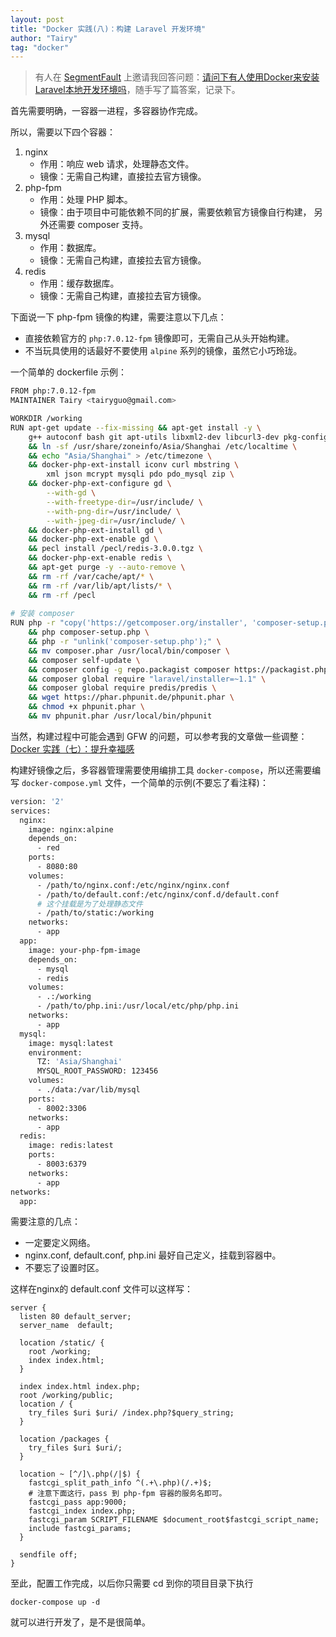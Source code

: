 ```yaml
---
layout: post
title: "Docker 实践(八)：构建 Laravel 开发环境"
author: "Tairy"
tag: "docker"
---
```


> 有人在 [SegmentFault](http:sf.gg) 上邀请我回答问题：[请问下有人使用Docker来安装Laravel本地开发环境吗](https://segmentfault.com/q/1010000007871262?_ea=1478295)，随手写了篇答案，记录下。

首先需要明确，一容器一进程，多容器协作完成。

所以，需要以下四个容器：

1. nginx
   - 作用：响应 web 请求，处理静态文件。
   - 镜像：无需自己构建，直接拉去官方镜像。
2. php-fpm
   - 作用：处理 PHP 脚本。
   - 镜像：由于项目中可能依赖不同的扩展，需要依赖官方镜像自行构建， 另外还需要 composer 支持。
3. mysql
	- 作用：数据库。
	- 镜像：无需自己构建，直接拉去官方镜像。
4. redis
   - 作用：缓存数据库。
   - 镜像：无需自己构建，直接拉去官方镜像。

下面说一下 php-fpm 镜像的构建，需要注意以下几点：

- 直接依赖官方的 `php:7.0.12-fpm` 镜像即可，无需自己从头开始构建。
- 不当玩具使用的话最好不要使用 `alpine` 系列的镜像，虽然它小巧玲珑。

一个简单的 dockerfile 示例：

```bash
FROM php:7.0.12-fpm
MAINTAINER Tairy <tairyguo@gmail.com>

WORKDIR /working
RUN apt-get update --fix-missing && apt-get install -y \
    g++ autoconf bash git apt-utils libxml2-dev libcurl3-dev pkg-config \
    && ln -sf /usr/share/zoneinfo/Asia/Shanghai /etc/localtime \
    && echo "Asia/Shanghai" > /etc/timezone \
    && docker-php-ext-install iconv curl mbstring \
        xml json mcrypt mysqli pdo pdo_mysql zip \
    && docker-php-ext-configure gd \
        --with-gd \
        --with-freetype-dir=/usr/include/ \
        --with-png-dir=/usr/include/ \
        --with-jpeg-dir=/usr/include/ \
    && docker-php-ext-install gd \
    && docker-php-ext-enable gd \
    && pecl install /pecl/redis-3.0.0.tgz \
    && docker-php-ext-enable redis \
    && apt-get purge -y --auto-remove \
    && rm -rf /var/cache/apt/* \
    && rm -rf /var/lib/apt/lists/* \
    && rm -rf /pecl
    
# 安装 composer
RUN php -r "copy('https://getcomposer.org/installer', 'composer-setup.php');" \
    && php composer-setup.php \
    && php -r "unlink('composer-setup.php');" \
    && mv composer.phar /usr/local/bin/composer \
    && composer self-update \
    && composer config -g repo.packagist composer https://packagist.phpcomposer.com \
    && composer global require "laravel/installer=~1.1" \
    && composer global require predis/predis \
    && wget https://phar.phpunit.de/phpunit.phar \
    && chmod +x phpunit.phar \
    && mv phpunit.phar /usr/local/bin/phpunit
```

当然，构建过程中可能会遇到 GFW 的问题，可以参考我的文章做一些调整：[Docker 实践（七）：提升幸福感](https://segmentfault.com/a/1190000007587170)

构建好镜像之后，多容器管理需要使用编排工具 `docker-compose`，所以还需要编写 `docker-compose.yml` 文件，一个简单的示例(不要忘了看注释)：

```bash
version: '2'
services:
  nginx:
    image: nginx:alpine
    depends_on:
      - red
    ports:
      - 8080:80
    volumes:
      - /path/to/nginx.conf:/etc/nginx/nginx.conf
      - /path/to/default.conf:/etc/nginx/conf.d/default.conf
      # 这个挂载是为了处理静态文件
      - /path/to/static:/working
    networks:
      - app
  app:
    image: your-php-fpm-image
    depends_on:
      - mysql
      - redis
    volumes:
      - .:/working
      - /path/to/php.ini:/usr/local/etc/php/php.ini
    networks:
      - app
  mysql:
    image: mysql:latest
    environment:
      TZ: 'Asia/Shanghai'
      MYSQL_ROOT_PASSWORD: 123456
    volumes:
      - ./data:/var/lib/mysql
    ports:
      - 8002:3306
    networks:
      - app
  redis:
    image: redis:latest
    ports:
      - 8003:6379
    networks:
      - app
networks:
  app:
```

需要注意的几点：

- 一定要定义网络。
- nginx.conf, default.conf, php.ini 最好自己定义，挂载到容器中。
- 不要忘了设置时区。

这样在nginx的 default.conf 文件可以这样写：

```
server {
  listen 80 default_server;
  server_name  default;

  location /static/ {
    root /working;
    index index.html;
  }

  index index.html index.php;
  root /working/public;
  location / {
    try_files $uri $uri/ /index.php?$query_string;
  }

  location /packages {
    try_files $uri $uri/;
  }

  location ~ [^/]\.php(/|$) {
    fastcgi_split_path_info ^(.+\.php)(/.+)$;
    # 注意下面这行，pass 到 php-fpm 容器的服务名即可。
    fastcgi_pass app:9000;
    fastcgi_index index.php;
    fastcgi_param SCRIPT_FILENAME $document_root$fastcgi_script_name;
    include fastcgi_params;
  }

  sendfile off;
}
```

至此，配置工作完成，以后你只需要 cd 到你的项目目录下执行

```
docker-compose up -d
```

就可以进行开发了，是不是很简单。